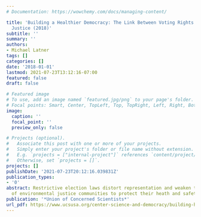 ```yaml
---
# Documentation: https://wowchemy.com/docs/managing-content/

title: 'Building a Healthier Democracy: The Link Between Voting Rights and Environmental
  Justice (2018)'
subtitle: ''
summary: ''
authors:
- Michael Latner
tags: []
categories: []
date: '2018-01-01'
lastmod: 2021-07-23T13:12:16-07:00
featured: false
draft: false

# Featured image
# To use, add an image named `featured.jpg/png` to your page's folder.
# Focal points: Smart, Center, TopLeft, Top, TopRight, Left, Right, BottomLeft, Bottom, BottomRight.
image:
  caption: ''
  focal_point: ''
  preview_only: false

# Projects (optional).
#   Associate this post with one or more of your projects.
#   Simply enter your project's folder or file name without extension.
#   E.g. `projects = ["internal-project"]` references `content/project/deep-learning/index.md`.
#   Otherwise, set `projects = []`.
projects: []
publishDate: '2021-07-23T20:12:16.039831Z'
publication_types:
- '0'
abstract: Restrictive election laws distort representation and weaken the ability
  of environmental justice communities to protect their heath and safety.
publication: '*Union of Concerned Scientists*'
url_pdf: https://www.ucsusa.org/center-science-and-democracy/building-healthier-democracy-voting-rights-and-environmental-justice
---
```

